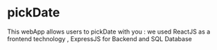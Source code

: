 # pickDate
This webApp allows users to pickDate  with you : we used ReactJS as a frontend technology , ExpressJS for Backend and SQL Database 
